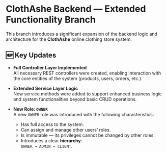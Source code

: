 # ClothAshe Backend — Extended Functionality Branch

This branch introduces a significant expansion of the backend logic and architecture for the **ClothAshe** online clothing store system.

## 🆕 Key Updates

- **Full Controller Layer Implemented**  
  All necessary REST controllers were created, enabling interaction with the core entities of the system (products, users, orders, etc.).

- **Extended Service Layer Logic**  
  New service methods were added to support enhanced business logic and system functionalities beyond basic CRUD operations.

- **New Role: `OWNER`**  
  A new `OWNER` role was introduced with the following characteristics:
  - Has full access to the system.
  - Can assign and manage other users’ roles.
  - Is immutable — its privileges cannot be changed by other roles.
  - Introduces a clear **hierarchy**:  
    `OWNER → ADMIN → CLIENT`.
